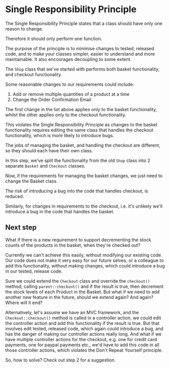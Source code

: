 # Single Responsibility Principle

The Single Responsibility Principle states that a class should have only one reason to change.

Therefore it should only perform one function.

The purpose of the principle is to minimise changes to tested, released code, and to make your classes simpler, easier to understand and more maintainable. It also encourages decoupling to some extent.

The `Shop` class that we've started with performs both basket functionality, and checkout functionality.
 
Some reasonable changes to our requirements could include:

1. Add or remove multiple quantities of a product at a time
1. Change the Order Confirmation Email

The first change in the list above applies only to the basket functionality, whilst the other applies only to the checkout functionality.

This violates the Single Responsibility Principle as changes to the basket functionality requires editing the same class that handles the checkout functionality, which is more likely to introduce bugs.

The jobs of managing the basket, and handling the checkout are different, so they should each have their own class.

In this step, we've split the functionality from the old `Shop` class into 2 separate `Basket` and `Checkout` classes.

Now, if the requirements for managing the basket changes, we just need to change the Basket class.

The risk of introducing a bug into the code that handles checkout, is reduced. 

Similarly, for changes in requirements to the checkout, i.e. it's unlikely we'll introduce a bug in the code that handles the basket.

## Next step

What if there is a new requirement to support decrementing the stock counts of the products in the basket, when they're checked out?

Currently we can't achieve this easily, without modifying our existing code. Our code does not make it very easy for our future selves, or a colleague to add this functionality, without making changes, which could introduce a bug in our tested, release code.

Sure we could extend the `Checkout` class and override the `checkout()` method, calling `parent::checkout()` and if the result is true, then decrement the stock levels of each Product in the Basket. But what if we need to add another new feature in the future, should we extend again? And again? Where will it end?

Alternatively, let's assume we have an MVC framework, and the `Checkout::checkout()` method is called in a controller action, we could edit the controller action and add this functionality if the result is true. But that involves edit tested, released code, which again could introduce a bug, and has the danger of making our controller actions really long. And what if we have multiple controller actions for the checkout, e.g. one for credit card payments, one for paypal payments etc., we'd have to add this code in all those controller actions, which violates the Don't Repeat Yourself principle.

So, how to solve? Check out step 2 for a suggestion.
